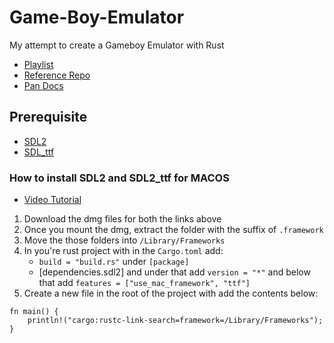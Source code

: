 # Game-Boy-Emulator
My attempt to create a Gameboy Emulator with Rust

- [Playlist](https://www.youtube.com/playlist?list=PLVxiWMqQvhg_yk4qy2cSC3457wZJga_e5)
- [Reference Repo](https://github.com/rockytriton/LLD_gbemu)
- [Pan Docs](https://gbdev.io/pandocs/About.html)

## Prerequisite

- [SDL2](https://github.com/libsdl-org/SDL)
- [SDL_ttf](https://github.com/libsdl-org/SDL_ttf)

### How to install SDL2 and SDL2_ttf for MACOS

- [Video Tutorial](https://www.youtube.com/watch?v=Li5Xzk0lBgU)

1. Download the dmg files for both the links above
2. Once you mount the dmg, extract the folder with the suffix of `.framework`
3. Move the those folders into `/Library/Frameworks`
4. In you're rust project with in the `Cargo.toml` add:
   - `build = "build.rs"` under `[package]`
   - [dependencies.sdl2] and under that add `version = "*"` and below that add `features = ["use_mac_framework", "ttf"]`
5. Create a new file in the root of the project with add the contents below:
```
fn main() {
    println!("cargo:rustc-link-search=framework=/Library/Frameworks");
}
```